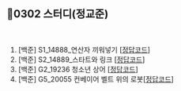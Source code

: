 
## 📘0302 스터디(정교준)
</br>

1. [백준] S1_14888_연산자 끼워넣기 [[정답코드](https://github.com/daejeon5-algostudy/AlgorithmStudy/blob/main/%EC%8A%A4%ED%84%B0%EB%94%94/0302/%EC%A0%95%EA%B5%90%EC%A4%80/S1_bj_14888_%EC%97%B0%EC%82%B0%EC%9E%90%EB%81%BC%EC%9B%8C%EB%84%A3%EA%B8%B0.md)]
2. [백준] S2_14889_스타트와 링크 [[정답코드](https://github.com/daejeon5-algostudy/AlgorithmStudy/blob/main/%EC%8A%A4%ED%84%B0%EB%94%94/0302/%EC%A0%95%EA%B5%90%EC%A4%80/S2_bj_14889_%EC%8A%A4%ED%83%80%ED%8A%B8%EC%99%80%EB%A7%81%ED%81%AC.md)]
3. [백준] G2_19236 청소년 상어 [[정답코드](https://github.com/daejeon5-algostudy/AlgorithmStudy/blob/main/%EC%8A%A4%ED%84%B0%EB%94%94/0302/%EC%A0%95%EA%B5%90%EC%A4%80/G2_19236_%EC%B2%AD%EC%86%8C%EB%85%84%EC%83%81%EC%96%B4.md)]
4. [백준] G5_20055 컨베이어 벨트 위의 로봇[[정답코드]()]
